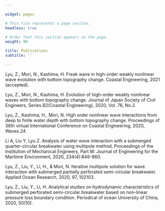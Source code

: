 ```yaml
---

widget: pages

# This file represents a page section.
headless: true

# Order that this section appears on the page.
weight: 90

title: Publications
subtitle: ''

---
```


Lyu, Z., Mori, N., Kashima, H. Freak wave in high-order weakly nonlinear wave evolution with bottom topography change. Coastal Engineering, 2021 (accepted).

Lyu, Z., Mori, N., Kashima, H. Evolution of high-order weakly nonlinear waves with bottom topography change. Journal of Japan Society of Civil Engineers, Series B2(Coastal Engineering), 2020, Vol. 76, No.2.

Lyu, Z., Kashima, H., Mori, N. High order nonlinear wave interactions from deep to finite water depth with bottom topography change. Proceedings of 36th virtual International Conference on Coastal Engineering, 2020, Waves.24.

Li A, Liu Y, Lyu Z. Analysis of water wave interaction with a submerged quarter-circular breakwater using multipole method. Proceedings of the Institution of Mechanical Engineers, Part M: Journal of Engineering for the Maritime Environment, 2020, 234(4):846-860.

Lyu, Z., Liu, Y., Li, H., & Mori, N. Iterative multipole solution for wave interaction with submerged partially perforated semi-circular breakwater. Applied Ocean Research, 2020, 97, 102103.

Lyu, Z., Liu, Y., Li, H. Analytical studies on hydrodynamic characteristics of submerged perforated semi-circular breakwater based on non-linear pressure loss boundary condition. Periodical of ocean University of China, 2020, 50(10).

